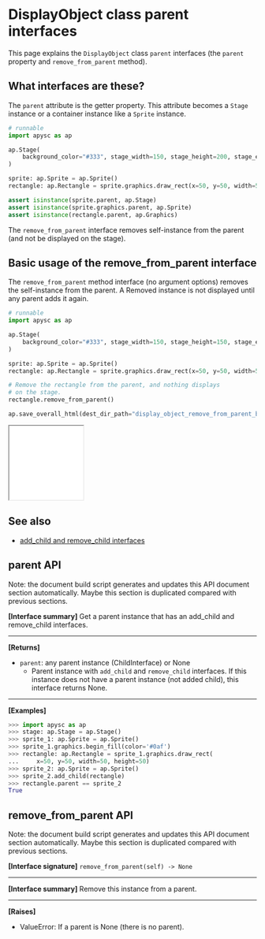 # DisplayObject class parent interfaces

This page explains the `DisplayObject` class `parent` interfaces (the `parent` property and `remove_from_parent` method).

## What interfaces are these?

The `parent` attribute is the getter property. This attribute becomes a `Stage` instance or a container instance like a `Sprite` instance.

```py
# runnable
import apysc as ap

ap.Stage(
    background_color="#333", stage_width=150, stage_height=200, stage_elem_id="stage"
)

sprite: ap.Sprite = ap.Sprite()
rectangle: ap.Rectangle = sprite.graphics.draw_rect(x=50, y=50, width=50, height=50)

assert isinstance(sprite.parent, ap.Stage)
assert isinstance(sprite.graphics.parent, ap.Sprite)
assert isinstance(rectangle.parent, ap.Graphics)
```

The `remove_from_parent` interface removes self-instance from the parent (and not be displayed on the stage).

## Basic usage of the remove_from_parent interface

The `remove_from_parent` method interface (no argument options) removes the self-instance from the parent. A Removed instance is not displayed until any parent adds it again.

```py
# runnable
import apysc as ap

ap.Stage(
    background_color="#333", stage_width=150, stage_height=150, stage_elem_id="stage"
)

sprite: ap.Sprite = ap.Sprite()
rectangle: ap.Rectangle = sprite.graphics.draw_rect(x=50, y=50, width=50, height=50)

# Remove the rectangle from the parent, and nothing displays
# on the stage.
rectangle.remove_from_parent()

ap.save_overall_html(dest_dir_path="display_object_remove_from_parent_basic_usage/")
```

<iframe src="static/display_object_remove_from_parent_basic_usage/index.html" width="150" height="150"></iframe>

## See also

- [add_child and remove_child interfaces](add_child_and_remove_child.md)


## parent API

<!-- Docstring: apysc._display.parent_interface.ParentInterface.parent -->

<span class="inconspicuous-txt">Note: the document build script generates and updates this API document section automatically. Maybe this section is duplicated compared with previous sections.</span>

**[Interface summary]** Get a parent instance that has an add_child and remove_child interfaces.<hr>

**[Returns]**

- `parent`: any parent instance (ChildInterface) or None
  - Parent instance with `add_child` and `remove_child` interfaces. If this instance does not have a parent instance (not added child), this interface returns None.

<hr>

**[Examples]**

```py
>>> import apysc as ap
>>> stage: ap.Stage = ap.Stage()
>>> sprite_1: ap.Sprite = ap.Sprite()
>>> sprite_1.graphics.begin_fill(color='#0af')
>>> rectangle: ap.Rectangle = sprite_1.graphics.draw_rect(
...     x=50, y=50, width=50, height=50)
>>> sprite_2: ap.Sprite = ap.Sprite()
>>> sprite_2.add_child(rectangle)
>>> rectangle.parent == sprite_2
True
```

## remove_from_parent API

<!-- Docstring: apysc._display.parent_interface.ParentInterface.remove_from_parent -->

<span class="inconspicuous-txt">Note: the document build script generates and updates this API document section automatically. Maybe this section is duplicated compared with previous sections.</span>

**[Interface signature]** `remove_from_parent(self) -> None`<hr>

**[Interface summary]** Remove this instance from a parent.<hr>

**[Raises]**

- ValueError: If a parent is None (there is no parent).